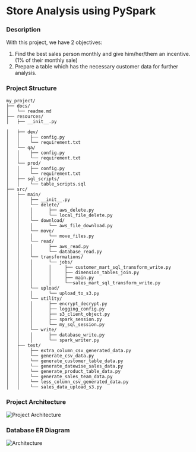 # Store Analysis using PySpark

### Description
With this project, we have 2 objectives:
  1. Find the best sales person monthly and give him/her/them an incentive. (1% of their monthly sale)
  2. Prepare a table which has the necessary customer data for further analysis.

### Project Structure
```plaintext
my_project/
├── docs/
│   └── readme.md
├── resources/
│   ├── __init__.py

│   ├── dev/
│   │    ├── config.py
│   │    └── requirement.txt
│   └── qa/
│   │    ├── config.py
│   │    └── requirement.txt
│   └── prod/
│   │    ├── config.py
│   │    └── requirement.txt
│   ├── sql_scripts/
│   │    └── table_scripts.sql
├── src/
│   ├── main/
│   │    ├── __init__.py
│   │    └── delete/
│   │    │      ├── aws_delete.py
│   │    │      └── local_file_delete.py
│   │    └── download/
│   │    │      └── aws_file_download.py
│   │    └── move/
│   │    │      └── move_files.py
│   │    └── read/
│   │    │      ├── aws_read.py
│   │    │      └── database_read.py
│   │    └── transformations/
│   │    │      └── jobs/
│   │    │      │     ├── customer_mart_sql_transform_write.py
│   │    │      │     ├── dimension_tables_join.py
│   │    │      │     ├── main.py
│   │    │      │     └──sales_mart_sql_transform_write.py
│   │    └── upload/
│   │    │      └── upload_to_s3.py
│   │    └── utility/
│   │    │      ├── encrypt_decrypt.py
│   │    │      ├── logging_config.py
│   │    │      ├── s3_client_object.py
│   │    │      ├── spark_session.py
│   │    │      └── my_sql_session.py
│   │    └── write/
│   │    │      ├── database_write.py
│   │    │      └── spark_writer.py
│   ├── test/
│   │    ├── extra_column_csv_generated_data.py
│   │    └── generate_csv_data.py
│   │    └── generate_customer_table_data.py
│   │    └── generate_datewise_sales_data.py
│   │    └── generate_product_table_data.py
│   │    └── generate_sales_team_data.py
│   │    └── less_column_csv_generated_data.py
│   │    └── sales_data_upload_s3.py
```


### Project Architecture
![Project Architecture](https://github.com/aman-tripathi-01/Store.Analysis-PySpark.project/assets/31034814/26c0ac62-ff7f-49bd-8a87-2c41e445b4a2)

### Database ER Diagram
![Architecture](C:\Users\nikita\Documents\data_engineering\pythonProject\youtube_project\docs\database_schema.drawio.png)
